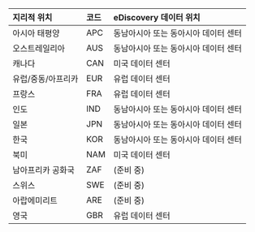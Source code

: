 
|**지리적 위치**             |**코드**|**eDiscovery 데이터 위치**      |
|:----------------------------|:-------|:---------------------------------|
|아시아 태평양                 |APC     |동남아시아 또는 동아시아 데이터 센터|
|오스트레일리아                    |AUS     |동남아시아 또는 동아시아 데이터 센터|
|캐나다                       |CAN     |미국 데이터 센터                    |
|유럽/중동/아프리카|EUR     |유럽 데이터 센터                |
|프랑스                       |FRA     |유럽 데이터 센터                |
|인도                        |IND     |동남아시아 또는 동아시아 데이터 센터|
|일본                        |JPN     |동남아시아 또는 동아시아 데이터 센터|
|한국                        |KOR     |동남아시아 또는 동아시아 데이터 센터|
|북미                |NAM     |미국 데이터 센터                    |
|남아프리카 공화국                 |ZAF     |(준비 중)                     |
|스위스                  |SWE     |(준비 중)                     |
|아랍에미리트         |ARE     |(준비 중)                     |
|영국               |GBR     |유럽 데이터 센터                |
